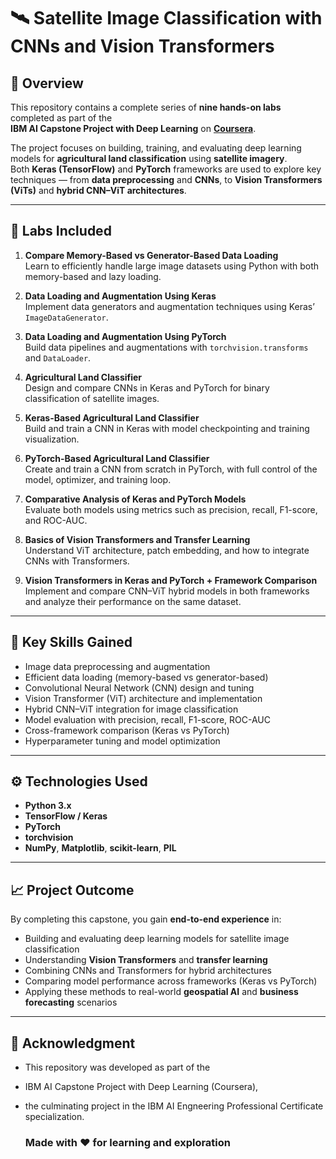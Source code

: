 # 🛰️ Satellite Image Classification with CNNs and Vision Transformers

## 📘 Overview
This repository contains a complete series of **nine hands-on labs** completed as part of the  
**IBM AI Capstone Project with Deep Learning** on [**Coursera**](https://www.coursera.org/).  

The project focuses on building, training, and evaluating deep learning models for **agricultural land classification** using **satellite imagery**.  
Both **Keras (TensorFlow)** and **PyTorch** frameworks are used to explore key techniques — from **data preprocessing** and **CNNs**, to **Vision Transformers (ViTs)** and **hybrid CNN–ViT architectures**.

---

## 🧩 Labs Included

1. **Compare Memory-Based vs Generator-Based Data Loading**  
   Learn to efficiently handle large image datasets using Python with both memory-based and lazy loading.

2. **Data Loading and Augmentation Using Keras**  
   Implement data generators and augmentation techniques using Keras’ `ImageDataGenerator`.

3. **Data Loading and Augmentation Using PyTorch**  
   Build data pipelines and augmentations with `torchvision.transforms` and `DataLoader`.

4. **Agricultural Land Classifier**  
   Design and compare CNNs in Keras and PyTorch for binary classification of satellite images.

5. **Keras-Based Agricultural Land Classifier**  
   Build and train a CNN in Keras with model checkpointing and training visualization.

6. **PyTorch-Based Agricultural Land Classifier**  
   Create and train a CNN from scratch in PyTorch, with full control of the model, optimizer, and training loop.

7. **Comparative Analysis of Keras and PyTorch Models**  
   Evaluate both models using metrics such as precision, recall, F1-score, and ROC-AUC.

8. **Basics of Vision Transformers and Transfer Learning**  
   Understand ViT architecture, patch embedding, and how to integrate CNNs with Transformers.

9. **Vision Transformers in Keras and PyTorch + Framework Comparison**  
   Implement and compare CNN–ViT hybrid models in both frameworks and analyze their performance on the same dataset.

---

## 🧠 Key Skills Gained
- Image data preprocessing and augmentation  
- Efficient data loading (memory-based vs generator-based)  
- Convolutional Neural Network (CNN) design and tuning  
- Vision Transformer (ViT) architecture and implementation  
- Hybrid CNN–ViT integration for image classification  
- Model evaluation with precision, recall, F1-score, ROC-AUC  
- Cross-framework comparison (Keras vs PyTorch)  
- Hyperparameter tuning and model optimization  

---

## ⚙️ Technologies Used
- **Python 3.x**  
- **TensorFlow / Keras**  
- **PyTorch**  
- **torchvision**  
- **NumPy**, **Matplotlib**, **scikit-learn**, **PIL**

---

## 📈 Project Outcome
By completing this capstone, you gain **end-to-end experience** in:
- Building and evaluating deep learning models for satellite image classification  
- Understanding **Vision Transformers** and **transfer learning**  
- Combining CNNs and Transformers for hybrid architectures  
- Comparing model performance across frameworks (Keras vs PyTorch)  
- Applying these methods to real-world **geospatial AI** and **business forecasting** scenarios  

---

## 🏁 Acknowledgment

- This repository was developed as part of the
- IBM AI Capstone Project with Deep Learning (Coursera),
- the culminating project in the IBM AI Engneering Professional Certificate specialization.

  ###  Made with ❤️ for learning and exploration


